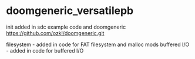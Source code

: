 # doomgeneric_versatilepb

init added in sdc example code and doomgeneric  
https://github.com/ozkl/doomgeneric.git  

filesystem - added in code for FAT filesystem and malloc mods 
buffered I/O - added in code for buffered I/O 




